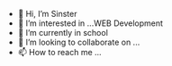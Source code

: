 - 👋 Hi, I’m Sinster
- 👀 I’m interested in ...WEB Development
- 🌱 I’m currently in school
- 💞️ I’m looking to collaborate on ...
- 📫 How to reach me ...

<!---
sinsterowo/sinsterowo is a ✨ special ✨ repository because its `README.md` (this file) appears on your GitHub profile.
You can click the Preview link to take a look at your changes.
--->

